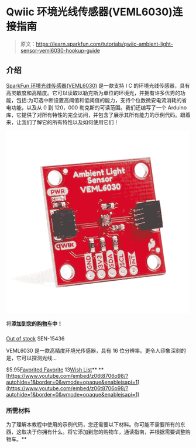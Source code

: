 # Qwiic 环境光线传感器(VEML6030)连接指南

> 原文：<https://learn.sparkfun.com/tutorials/qwiic-ambient-light-sensor-veml6030-hookup-guide>

## 介绍

[SparkFun 环境光线传感器(VEML6030)](https://www.sparkfun.com/products/15436) 是一款支持 I C 的环境光线传感器，具有高灵敏度和高精度。它可以读取以勒克斯为单位的环境光，并拥有许多优秀的功能，包括:为可选中断设置高阈值和低阈值的能力，支持个位数微安电流消耗的省电功能，以及从 0 到 120，000 勒克斯的可读范围。我们还编写了一个 Arduino 库，它提供了对所有特性的完全访问，并包含了展示其所有能力的示例代码。跟着来，让我们了解它的所有特性以及如何使用它们！

[![SparkFun Ambient Light Sensor - VEML6030 (Qwiic)](img/498c3d0deb7799da38f069f550d20da4.png)](https://www.sparkfun.com/products/15436) 

将**添加到您的[购物车](https://www.sparkfun.com/cart)中！**

### [](https://www.sparkfun.com/products/15436)

[Out of stock](https://learn.sparkfun.com/static/bubbles/ "out of stock") SEN-15436

VEML6030 是一款高精度环境光传感器，具有 16 位分辨率。更令人印象深刻的是，它可以探测光线…

$5.95[Favorited Favorite](# "Add to favorites") 13[Wish List](# "Add to wish list")** **[https://www.youtube.com/embed/z06t8706o98/?autohide=1&border=0&wmode=opaque&enablejsapi=1](https://www.youtube.com/embed/z06t8706o98/?autohide=1&border=0&wmode=opaque&enablejsapi=1)

### 所需材料

为了理解本教程中使用的示例代码，您还需要以下材料。你可能不需要所有的东西，这取决于你拥有什么。将它添加到您的购物车，通读指南，并根据需要调整购物车。**